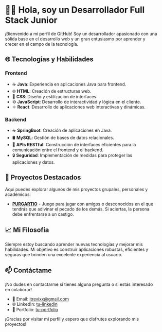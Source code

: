 # 👨‍💻 Hola, soy un Desarrollador Full Stack Junior

¡Bienvenido a mi perfil de GitHub! Soy un desarrollador apasionado con una sólida base en el desarrollo web y un gran entusiasmo por aprender y crecer en el campo de la tecnología.

## 🌐 Tecnologías y Habilidades

### Frontend
- ☕ **Java**: Experiencia en aplicaciones Java para frontend.
- 🌐 **HTML**: Creación de estructuras web.
- 🎨 **CSS**: Diseño y estilización de interfaces.
- ⚙️ **JavaScript**: Desarrollo de interactividad y lógica en el cliente.
- ⚛️ **React**: Desarrollo de aplicaciones web interactivas y dinámicas.

### Backend
- ☕ **SpringBoot**: Creación de aplicaciones en Java.
- 🛢️ **MySQL**: Gestión de bases de datos relacionales.
- 🔄 **APIs RESTful**: Construcción de interfaces eficientes para la comunicación entre el frontend y el backend.
- 🔒 **Seguridad**: Implementación de medidas para proteger las aplicaciones y datos.

## 🚀 Proyectos Destacados

Aquí puedes explorar algunos de mis proyectos grupales, personales y académicos:

- [**PURGARTIO**](purgatio.es) - Juego para jugar con amigos o desconocidos en el que tendrás que adivinar el pecado de los demás. Si aciertas, la persona debe enfrentarse a un castigo.

## 📈 Mi Filosofía

Siempre estoy buscando aprender nuevas tecnologías y mejorar mis habilidades. Mi objetivo es construir aplicaciones robustas, eficientes y seguras que brinden una excelente experiencia al usuario.

## 📫 Contáctame

¡No dudes en contactarme si tienes alguna pregunta o si estás interesado en colaborar!

- 📧 Email: [itrevixx@gmail.com](mailto:tu-email@ejemplo.com)
- 🌐 LinkedIn: [tu-linkedin](https://www.linkedin.com/in/tu-linkedin)
- 💼 Portfolio: [tu-portfolio](https://tu-portfolio.com)

¡Gracias por visitar mi perfil y espero que disfrutes explorando mis proyectos!

